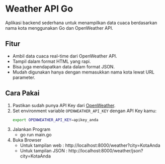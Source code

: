 # Weather API Go

Aplikasi backend sederhana untuk menampilkan data cuaca berdasarkan nama kota menggunakan Go dan OpenWeather API.

## Fitur

- Ambil data cuaca real-time dari OpenWeather API.
- Tampil dalam format HTML yang rapi.
- Bisa juga mendapatkan data dalam format JSON.
- Mudah digunakan hanya dengan memasukkan nama kota lewat URL parameter.

## Cara Pakai

1. Pastikan sudah punya API Key dari [OpenWeather](https://openweathermap.org/api).
2. Set environment variable `OPENWEATHER_API_KEY` dengan API Key kamu:
   ```bash
   export OPENWEATHER_API_KEY=apikey_anda
3. Jalankan Program 
    - go run main.go
4. Buka Browser
    - Untuk tampilan web : http://localhost:8000/weather?city=KotaAnda
    - Untuk tampilan JSON : http://localhost:8000/weather/json?city=KotaAnda